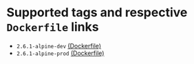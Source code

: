 # Supported tags and respective `Dockerfile` links

- `2.6.1-alpine-dev` [(Dockerfile)](https://github.com/chamnap/docker_rails_base/blob/2.6.1-alpine-dev/Dockerfile)
- `2.6.1-alpine-prod` [(Dockerfile)](https://github.com/chamnap/docker_rails_base/blob/2.6.1-alpine-prod/Dockerfile)

